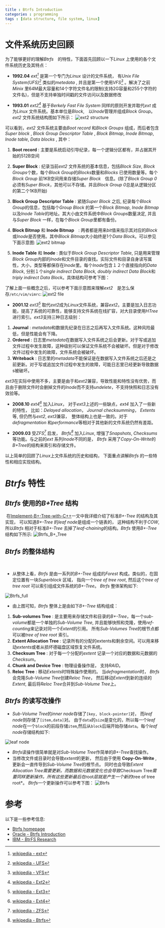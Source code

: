 ```yaml
---
title : Btrfs Introduction
categories : programming
tags : [data structure, file system, linux]
---
```


# 文件系统历史回顾

为了能够更好的理解*Btrfs*　的特性，下面首先回顾以一下*Linux* 上使用的各个文件系统历史及其特点：

* __1992.04__ *ext[^1]* 是第一个专门为*Linux* 设计的文件系统， 有*Unix File System(UFS)[^3]* 类似的*metedata* , 并且是第一个使用*VFS[^4]* 。解决了之前*Minix* 里64M最大容量和14个字符文件名的限制(支持2G容量和255个字符的文件名)，但是不支持单独时间戳的文件访问以及数据修改

* __1993.01__ *ext2[^5]* 基于*Berkely Fast File System* 同样的原则开发并取代*ext* 成为*Linux* 文件系统。基本单位是*Block*,　以*Inode*管理并组成*Block Group*。
   *ext2* 文件系统结构图如下所示：
![ext2 structure](/assets/images/ext2fs.png)

可以看到，*ext2* 文件系统主要由*Boot record* 和*Block Groups* 组成，而后者包含*Super block* , *Block Group Descriptor Table* , *Block Bitmap*, *Inode Bitmap*, *Inode table*, *Data blocks* , 其中：　

1. __Boot record__ : 主要是系统启动引导纪录，每一个逻辑分区都有，并占据其开始的512B空间　
2. __Super Block__ : 纪录当前*ext2* 文件系统的基本信息，包括*Block Size*, *Block Groups*个数，每个*Block Group*的*Blocks*数量和*Blocks* 已使用数量等。每个*Block Group* 前1KB空间用来存储*Super Block*　信息。(除了*Block Group 0*必须有*Super Block*，其他可以不存储。并且*Block Group 0*总是从逻辑分区的第二个1KB开始)
3. __Block Group Descriptor Table__ : 紧随*Super Block* 之后, 纪录每个*Block Group*的信息，包括每个*Group Block* 的第一个*Block Bitmap*, *Inode Bitmap*以及*Inode Table*的地址。其大小由文件系统中*Block Groups*数量决定, 并且与*Super Block* 一样，在每个*Block Group*里都有备份。
4. __Block Bitmap__ 和 __Inode Bitmap__　: 两者都是用来*bit*值来指示其对应的*Block*或*Inode*是否使用。其中*Block Bitmap*大小始终是1个*Data Block*。可以参见下面示意图:
![ext2 bitmap](/assets/images/ext2fs_bitmap.png)

5. __Inode Table__ 和 __Inode__ : 类似于*Block Group Descriptor Table*, 只是用来管理*Block Group*内部的*Inode*和文件目录的查找。实际文件和目录自身读写属性，大小，类型等都保存在*Inode*里。每个*Inode*包含１２个直接指向的*Data Block*, 分别１个*single indirect Data Block, doubly indirect Data Block*和*triply indirect Data Block*。具体结构可参考下图：

了解上面一些概念之后，可以参考下面示意图来理解*ext2*　是怎么保存`/etc/vim/vimrc`:
![ext2 file](/assets/images/ext2-file.png)

* __2001.12__ *ext3[^6]* 取代*ext2*成为*Linux*文件系统，兼容*ext2*。主要是加入日志功能，提高了系统的可靠性，能够支持文件系统在线扩容，对大目录使用*HTree*进行索引。*ext3*支持三种日志级别：

1. __Journal__ : *metadata*和数据先纪录在日志之后再写入文件系统。这种风险最低，但是性能会有下降。
2. __Ordered__ : 日志里*metadata*在数据写入文件系统之后会更新。对于写或追加文件过程中发生故障，这种级别可以保证文件系统不会被破坏。但是对于修改文件过程中发生的故障，文件系统会被破坏。
3. __Writeback__ : 日志里的*metadata*不能保证是在数据写入文件系统之后还是之前更新。对于写或追加文件过程中发生的故障，可能日志里已经更新导致数据s被破坏。

*ext3*在实际中使用不多，主要是由于和*ext2*兼容，导致性能和特性没有优势，而且由于删除文件时会删掉文件的*Inode*而不支持*undelete*，不支持快照和日志没有效验等。

* __2008.10__ *ext4[^9]* 加入*Linux*， 对于*ext3*上述的一些缺点，*ext4* 加入了一些新的特性， 比如：*Delayed allocation*， *Journal checksumming*， *Extents* 等, 但仍然与*ext2*, *ext3*兼容，　整体结构上也是一致的。对于*defragmentation* 和*performance*等相对于其他新的文件系统仍然有差距。

* __2009.03__ 受*ZFS[^2]* 启发， *Btrfs[^8]* 加入*Linux*, 增强了*Snapshots*, *Checksums*等功能。与之前的*ext* 系列*Inode*不同的是， *Btrfs* 采用了*Copy-On-Write*的*B+Tree*的结构来索引和存储文件。

以上简单的回顾了*Linux*上文件系统的历史和结构， 下面重点讲解*Btrfs* 的一些特性和相应实现结构。

# *Btrfs* 特性

## *Btrfs* 使用的*B+Tree* 结构

  在[Implement-B+-Tree-with-C++](http://zhifeiding.github.io/programming/2016/08/01/Implement-B+-Tree-with-C++/)一文中我详细介绍了标准*B+-Tree* 的结构及其实现， 可以知道*B+-Tree* 的*leaf node*是组成一个链表的， 这种结构不利于*COW*, 所以*Btrfs* 相对于标准*B+-Tree* 去掉了*leaf-chaining*的结构。*Btrfs* 使用*B+-Tree* 结构如下所示:
![Btrfs_B+_Tree](/assets/images/Btrfs_B+_Tree.png)

## *Btrfs* 的整体结构
  
* 从整体上看，*Btrfs* 是由一系列的*B+-Tree* 组成的*Forest* 构成。类似的，在固定位置有一块*Superblock* 区域， 指向一个*tree of tree root*, 然后这个*tree of tree root* 可以索引组成文件系统的*B+-Tree*。 *Btrfs* 整体架构如下:

![Btrfs_full](/assets/images/Btrfs_full.png)

* 由上图可知，*Btrfs* 整体上是由如下*B+-Tree* 结构组成：

1. __Sub-volumes Tree__ : 是主要用来存储文件和目录的*B+-Tree*，每一个*sub-volume*都是一个单独的*Sub-Volume Tree*, 并且能够快照和克隆，使用*ref-counting*来记录对同一个*Extent*的引用。 所有*Sub-Volumes Tree*的根节点都可以被*tree of tree root* 索引。
2. __Extent Allocation Tree__ : 记录所有的分配的extents和剩余空间。可以用来移动*extents*或者从损坏德磁盘区域恢复文件系统。
3. __Checksum Tree__ : 对于每一个分配的*extent* 记录一个对应的数据和元数据的*Checksum*。
4. __Chunk and Device Tree__ : 物理设备操作层， 支持*RAID*。
5. __Reloc Tree__ : 移动*Extents*时特殊操作使用的。 当*defragmentation*时， *Btrfs*会克隆*Sub-Volume Tree*创建*Reloc Tree*， 然后移动*Extent*到新的连续的*Extent*, 最后将*Reloc Tree*合并到*Sub-Volume Tree*上。

## *Btrfs* 的读写改操作

* *Sub-Volume Tree*的*inner node*存储了`[key, block-pointer]`对， 而*leaf node*则存储了`[item,data]`对。 由于`data`的`size`是变化的，所以每一个*leaf node*在一个`block`的前段存储`item`,然后从`block`后端开始存储`data`。每个*leaf node*存储结构如下:

![leaf node](/assets/images/leaf_node.png)

* *Btrfs*读操作很简单就是对*Sub-Volume Tree*作简单的*B+-Tree*查找操作。
* 当修改文件或目录时会导致*extent*的更新， 然后由于使用 __Copy-On-Write__ , 更新会一直传导到*Sub-Volume Tree*的根节点。 同时也会导致*Extent Allocation Tree需要更新。而数据和元数据变化也会导致*Checksum Tree*需要同样更新操作。所有这些更新最后在*root*层就是产生一个新的*tree of tree root*。 *Btrfs*一个更新操作可以参考下图：
![Btrfs](/assets/images/Btrfs.png)

# 参考

以下是一些参考信息:
* [Btrfs homepage](https://btrfs.wiki.kernel.org/index.php/Main_Page)
* [Oracle - Btrfs Introduction](https://oss.oracle.com/projects/btrfs/dist/documentation/btrfs-ukuug.pdf)
* [IBM - BtrFS Research](http://domino.research.ibm.com/library/cyberdig.nsf/papers/6E1C5B6A1B6EDD9885257A38006B6130/$File/rj10501.pdf)

[^1]: [wikipedia - ext](https://en.wikipedia.org/wiki/Extended_file_system)
[^2]: [wikipedia - ZFS](https://en.wikipedia.org/wiki/ZFS)
[^3]: [wikipedia - UFS](https://en.wikipedia.org/wiki/Unix_file_system)
[^4]: [wikipedia - VFS](https://en.wikipedia.org/wiki/Virtual_file_system)
[^5]: [wikipedia - Ext2](https://en.wikipedia.org/wiki/Ext2)
[^6]: [wikipedia - Ext3](https://en.wikipedia.org/wiki/Ext3)
[^7]: [wikipedia - Ext3](https://en.wikipedia.org/wiki/Ext3)
[^8]: [wikipedia - Btrfs](https://en.wikipedia.org/wiki/Btrfs)
[^9]: [wikipedia - Ext4](https://en.wikipedia.org/wiki/Ext4)

